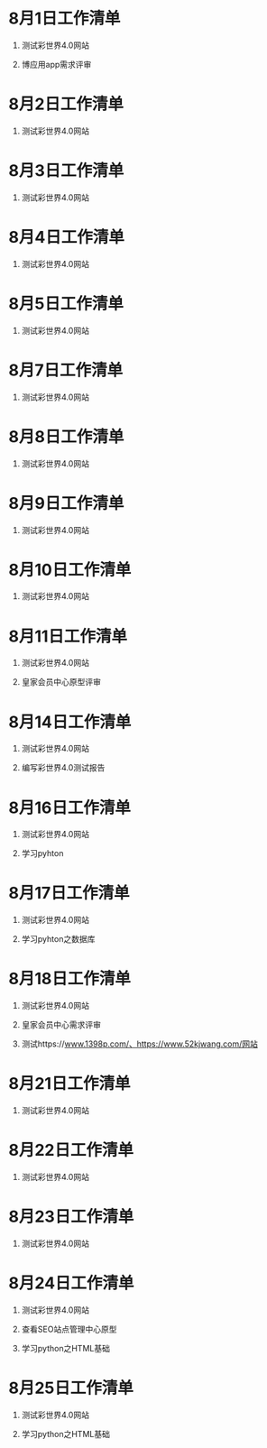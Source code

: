 # 8月1日工作清单

1. 测试彩世界4.0网站

2. 博应用app需求评审

# 8月2日工作清单

1. 测试彩世界4.0网站

# 8月3日工作清单

1. 测试彩世界4.0网站

# 8月4日工作清单

1. 测试彩世界4.0网站

# 8月5日工作清单

1. 测试彩世界4.0网站

# 8月7日工作清单

1. 测试彩世界4.0网站

# 8月8日工作清单

1. 测试彩世界4.0网站

# 8月9日工作清单

1. 测试彩世界4.0网站

# 8月10日工作清单

1. 测试彩世界4.0网站

# 8月11日工作清单

1. 测试彩世界4.0网站

2. 皇家会员中心原型评审

# 8月14日工作清单

1. 测试彩世界4.0网站

2. 编写彩世界4.0测试报告

# 8月16日工作清单

1. 测试彩世界4.0网站

2. 学习pyhton

# 8月17日工作清单

1. 测试彩世界4.0网站

2. 学习pyhton之数据库

# 8月18日工作清单

1. 测试彩世界4.0网站

2. 皇家会员中心需求评审

3. 测试https://www.1398p.com/、https://www.52kjwang.com/网站

# 8月21日工作清单

1. 测试彩世界4.0网站

# 8月22日工作清单

1. 测试彩世界4.0网站

# 8月23日工作清单

1. 测试彩世界4.0网站

# 8月24日工作清单

1. 测试彩世界4.0网站

2. 查看SEO站点管理中心原型

3. 学习python之HTML基础

# 8月25日工作清单

1. 测试彩世界4.0网站

2. 学习python之HTML基础

